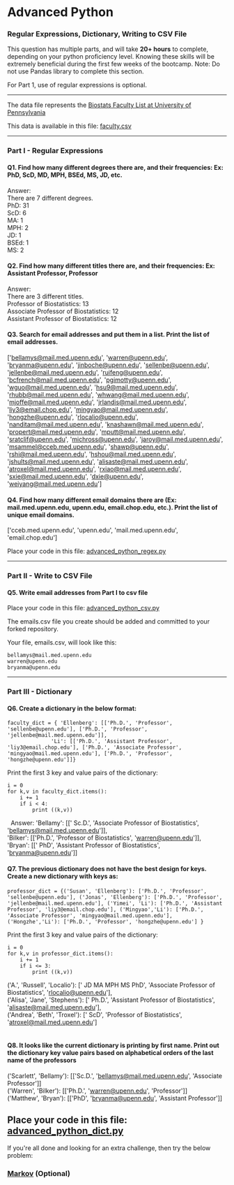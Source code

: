 # Advanced Python    

### Regular Expressions, Dictionary, Writing to CSV File  

This question has multiple parts, and will take **20+ hours** to complete, depending on your python proficiency level.  Knowing these skills will be extremely beneficial during the first few weeks of the bootcamp.  Note:  Do not use Pandas library to complete this section.  

For Part 1, use of regular expressions is optional.  

---

The data file represents the [Biostats Faculty List at University of Pennsylvania](http://www.med.upenn.edu/cceb/biostat/faculty.shtml)

This data is available in this file:  [faculty.csv](python/faculty.csv)

--- 

### Part I - Regular Expressions  


#### Q1. Find how many different degrees there are, and their frequencies: Ex:  PhD, ScD, MD, MPH, BSEd, MS, JD, etc.

Answer:  
There are 7 different degrees.  
PhD: 31  
ScD: 6  
MA: 1  
MPH: 2  
JD: 1  
BSEd: 1  
MS: 2    

#### Q2. Find how many different titles there are, and their frequencies:  Ex:  Assistant Professor, Professor

Answer:  
There are 3 different titles.  
Professor of Biostatistics: 13  
Associate Professor of Biostatistics: 12  
Assistant Professor of Biostatistics: 12    


#### Q3. Search for email addresses and put them in a list.  Print the list of email addresses.

['bellamys@mail.med.upenn.edu', 'warren@upenn.edu', 'bryanma@upenn.edu', 'jinboche@upenn.edu', 'sellenbe@upenn.edu', 'jellenbe@mail.med.upenn.edu', 'ruifeng@upenn.edu', 'bcfrench@mail.med.upenn.edu', 'pgimotty@upenn.edu', 'wguo@mail.med.upenn.edu', 'hsu9@mail.med.upenn.edu', 'rhubb@mail.med.upenn.edu', 'whwang@mail.med.upenn.edu', 'mjoffe@mail.med.upenn.edu', 'jrlandis@mail.med.upenn.edu', 'liy3@email.chop.edu', 'mingyao@mail.med.upenn.edu', 'hongzhe@upenn.edu', 'rlocalio@upenn.edu', 'nanditam@mail.med.upenn.edu', 'knashawn@mail.med.upenn.edu', 'propert@mail.med.upenn.edu', 'mputt@mail.med.upenn.edu', 'sratclif@upenn.edu', 'michross@upenn.edu', 'jaroy@mail.med.upenn.edu', 'msammel@cceb.med.upenn.edu', 'shawp@upenn.edu', 'rshi@mail.med.upenn.edu', 'hshou@mail.med.upenn.edu', 'jshults@mail.med.upenn.edu', 'alisaste@mail.med.upenn.edu', 'atroxel@mail.med.upenn.edu', 'rxiao@mail.med.upenn.edu', 'sxie@mail.med.upenn.edu', 'dxie@upenn.edu', 'weiyang@mail.med.upenn.edu']


#### Q4. Find how many different email domains there are (Ex:  mail.med.upenn.edu, upenn.edu, email.chop.edu, etc.).  Print the list of unique email domains.

['cceb.med.upenn.edu', 'upenn.edu', 'mail.med.upenn.edu', 'email.chop.edu']

Place your code in this file: [advanced_python_regex.py](python/advanced_python_regex.py)

---

### Part II - Write to CSV File

#### Q5.  Write email addresses from Part I to csv file

Place your code in this file: [advanced_python_csv.py](python/advanced_python_csv.py)

The emails.csv file you create should be added and committed to your forked repository.

Your file, emails.csv, will look like this:
```
bellamys@mail.med.upenn.edu
warren@upenn.edu
bryanma@upenn.edu
```

---

### Part III - Dictionary

#### Q6.  Create a dictionary in the below format:
```
faculty_dict = { 'Ellenberg': [['Ph.D.', 'Professor', 'sellenbe@upenn.edu'], ['Ph.D.', 'Professor', 'jellenbe@mail.med.upenn.edu']],
              'Li': [['Ph.D.', 'Assistant Professor', 'liy3@email.chop.edu'], ['Ph.D.', 'Associate Professor', 'mingyao@mail.med.upenn.edu'], ['Ph.D.', 'Professor', 'hongzhe@upenn.edu']]}
```
Print the first 3 key and value pairs of the dictionary:
```
i = 0
for k,v in faculty_dict.items():
    i += 1
    if i < 4:
        print ((k,v))
```
  
Answer:
'Bellamy': [[' Sc.D.',
   'Associate Professor of Biostatistics',
   'bellamys@mail.med.upenn.edu']],  
 'Bilker': [['Ph.D.', 'Professor of Biostatistics', 'warren@upenn.edu']],  
 'Bryan': [[' PhD',
   'Assistant Professor of Biostatistics',
   'bryanma@upenn.edu']]
#### Q7.  The previous dictionary does not have the best design for keys.  Create a new dictionary with keys as:

```
professor_dict = {('Susan', 'Ellenberg'): ['Ph.D.', 'Professor', 'sellenbe@upenn.edu'], ('Jonas', 'Ellenberg'): ['Ph.D.', 'Professor', 'jellenbe@mail.med.upenn.edu'], ('Yimei', 'Li'): ['Ph.D.', 'Assistant Professor', 'liy3@email.chop.edu'], ('Mingyao','Li'): ['Ph.D.', 'Associate Professor', 'mingyao@mail.med.upenn.edu'], ('Hongzhe','Li'): ['Ph.D.', 'Professor', 'hongzhe@upenn.edu'] }
```

Print the first 3 key and value pairs of the dictionary:
```
i = 0
for k,v in professor_dict.items():
    i += 1
    if i <= 3:
        print ((k,v))
```
('A.', 'Russell', 'Localio'): [' JD MA MPH MS PhD',
  'Associate Professor of Biostatistics',
  'rlocalio@upenn.edu'],  
 ('Alisa', 'Jane', 'Stephens'): [' Ph.D.',
  'Assistant Professor of Biostatistics',
  'alisaste@mail.med.upenn.edu'],  
 ('Andrea', 'Beth', 'Troxel'): [' ScD',
  'Professor of Biostatistics',
  'atroxel@mail.med.upenn.edu']  
    
#### Q8.  It looks like the current dictionary is printing by first name.  Print out the dictionary key value pairs based on alphabetical orders of the last name of the professors
  
('Scarlett', 'Bellamy'): [['Sc.D.', 'bellamys@mail.med.upenn.edu', 'Associate Professor']]  
('Warren', 'Bilker'): [['Ph.D.', 'warren@upenn.edu', 'Professor']]  
('Matthew', 'Bryan'): [['PhD', 'bryanma@upenn.edu', 'Assistant Professor']]  

Place your code in this file: [advanced_python_dict.py](python/advanced_python_dict.py)  
--- 

If you're all done and looking for an extra challenge, then try the below problem:  

### [Markov](python/markov.py) (Optional)


